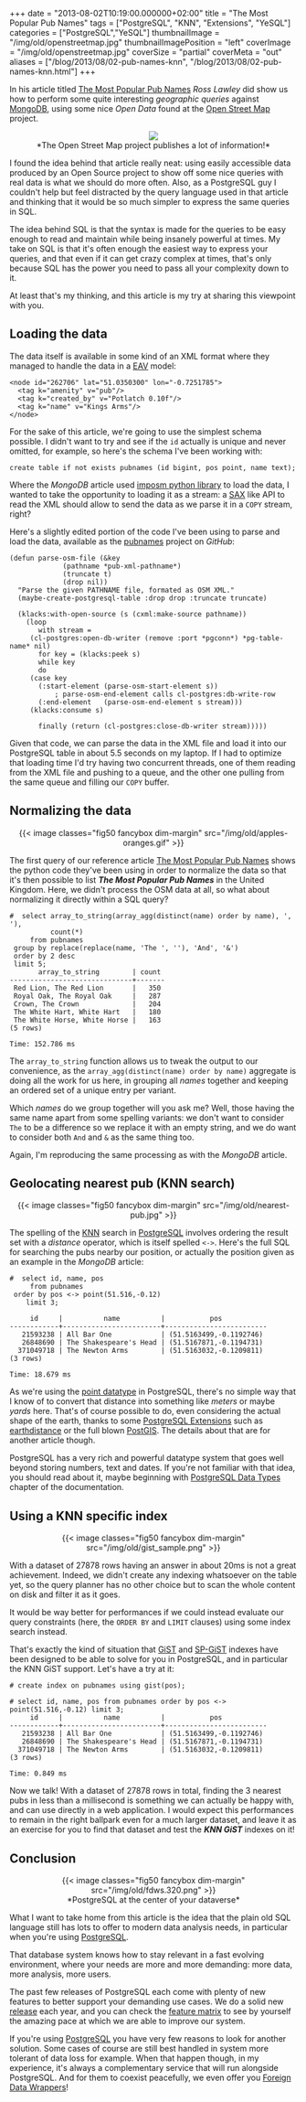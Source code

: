 +++
date = "2013-08-02T10:19:00.000000+02:00"
title = "The Most Popular Pub Names"
tags = ["PostgreSQL", "KNN", "Extensions", "YeSQL"]
categories = ["PostgreSQL","YeSQL"]
thumbnailImage = "/img/old/openstreetmap.jpg"
thumbnailImagePosition = "left"
coverImage = "/img/old/openstreetmap.jpg"
coverSize = "partial"
coverMeta = "out"
aliases = ["/blog/2013/08/02-pub-names-knn",
           "/blog/2013/08/02-pub-names-knn.html"]
+++

In his article titled 
[The Most Popular Pub Names](http://blog.mongodb.org/post/56876800071/the-most-popular-pub-names?utm_content=buffer4922c&utm_source=buffer&utm_medium=facebook&utm_campaign=Buffer) 
*Ross Lawley* did show us how
to perform some quite interesting 
*geographic queries* against 
[MongoDB](http://www.mongodb.org/), using
some nice 
*Open Data* found at the 
[Open Street Map](http://www.openstreetmap.org/) project.

<center>
<div class="figure dim-margin">
  <a href="http://www.openstreetmap.org/">
    <img src="/img/old/openstreetmap.jpg">
  </a>
</div>
</center>

<center>*The Open Street Map project publishes a lot of information!*</center>

I found the idea behind that article really neat: using easily accessible
data produced by an Open Source project to show off some nice queries with
real data is what we should do more often. Also, as a PostgreSQL guy I
couldn't help but feel distracted by the query language used in that article
and thinking that it would be so much simpler to express the same queries in
SQL.

The idea behind SQL is that the syntax is made for the queries to be easy
enough to read and maintain while being insanely powerful at times. My take
on SQL is that it's often enough the easiest way to express your queries,
and that even if it can get crazy complex at times, that's only because SQL
has the power you need to pass all your complexity down to it.

At least that's my thinking, and this article is my try at sharing this
viewpoint with you.


## Loading the data

The data itself is available in some kind of an XML format where they
managed to handle the data in a 
[EAV](http://en.wikipedia.org/wiki/Entity%E2%80%93attribute%E2%80%93value_model) model:

~~~
<node id="262706" lat="51.0350300" lon="-0.7251785">
  <tag k="amenity" v="pub"/>
  <tag k="created_by" v="Potlatch 0.10f"/>
  <tag k="name" v="Kings Arms"/>
</node>
~~~


For the sake of this article, we're going to use the simplest schema
possible. I didn't want to try and see if the 
`id` actually is unique and
never omitted, for example, so here's the schema I've been working with:

~~~
create table if not exists pubnames (id bigint, pos point, name text);
~~~


Where the 
*MongoDB* article used 
[imposm python library](http://imposm.org/) to load the data, I
wanted to take the opportunity to loading it as a stream: a 
[SAX](http://common-lisp.net/project/cxml/klacks.html) like API to
read the XML should allow to send the data as we parse it in a 
`COPY` stream,
right?

Here's a slightly edited portion of the code I've been using to parse and
load the data, available as the 
[pubnames](https://github.com/dimitri/pubnames) project on 
*GitHub*:

~~~
(defun parse-osm-file (&key
			 (pathname *pub-xml-pathname*)
			 (truncate t)
			 (drop nil))
  "Parse the given PATHNAME file, formated as OSM XML."
  (maybe-create-postgresql-table :drop drop :truncate truncate)

  (klacks:with-open-source (s (cxml:make-source pathname))
    (loop
       with stream =
	 (cl-postgres:open-db-writer (remove :port *pgconn*) *pg-table-name* nil)
       for key = (klacks:peek s)
       while key
       do
	 (case key
	   (:start-element (parse-osm-start-element s))
           ; parse-osm-end-element calls cl-postgres:db-write-row
	   (:end-element   (parse-osm-end-element s stream)))
	 (klacks:consume s)

       finally (return (cl-postgres:close-db-writer stream)))))
~~~


Given that code, we can parse the data in the XML file and load it into our
PostgreSQL table in about 5.5 seconds on my laptop. If I had to optimize
that loading time I'd try having two concurrent threads, one of them reading
from the XML file and pushing to a queue, and the other one pulling from the
same queue and filling our 
`COPY` buffer.


## Normalizing the data
<center>
{{< image classes="fig50 fancybox dim-margin" src="/img/old/apples-oranges.gif" >}}
</center>

The first query of our reference article 
[The Most Popular Pub Names](http://blog.mongodb.org/post/56876800071/the-most-popular-pub-names?utm_content=buffer4922c&utm_source=buffer&utm_medium=facebook&utm_campaign=Buffer) shows
the python code they've been using in order to normalize the data so that
it's then possible to list 
***The Most Popular Pub Names*** in the United Kingdom.
Here, we didn't process the OSM data at all, so what about normalizing it
directly within a SQL query?

~~~
#  select array_to_string(array_agg(distinct(name) order by name), ', '),
          count(*)
     from pubnames
 group by replace(replace(name, 'The ', ''), 'And', '&')
 order by 2 desc
 limit 5;
       array_to_string        | count 
------------------------------+-------
 Red Lion, The Red Lion       |   350
 Royal Oak, The Royal Oak     |   287
 Crown, The Crown             |   204
 The White Hart, White Hart   |   180
 The White Horse, White Horse |   163
(5 rows)

Time: 152.786 ms
~~~


The 
`array_to_string` function allows us to tweak the output to our
convenience, as the 
`array_agg(distinct(name) order by name)` aggregate is
doing all the work for us here, in grouping all 
*names* together and keeping
an ordered set of a unique entry per variant.

Which 
*names* do we group together will you ask me? Well, those having the
same name apart from some spelling variants: we don't want to consider 
`The`
to be a difference so we replace it with an empty string, and we do want to
consider both 
`And` and 
`&` as the same thing too.

Again, I'm reproducing the same processing as with the 
*MongoDB* article.


## Geolocating nearest pub (KNN search)
<center>
{{< image classes="fig50 fancybox dim-margin" src="/img/old/nearest-pub.jpg" >}}
</center>

The spelling of the 
[KNN](https://en.wikipedia.org/wiki/K-nearest_neighbors_algorithm) search in 
[PostgreSQL](http://www.postgresql.org/) involves ordering the result
set with a 
*distance* operator, which is itself spelled 
`<->`. Here's the full
SQL for searching the pubs nearby our position, or actually the position
given as an example in the 
*MongoDB* article:

~~~
#  select id, name, pos
     from pubnames
 order by pos <-> point(51.516,-0.12)
    limit 3;

     id     |          name          |           pos           
------------+------------------------+-------------------------
   21593238 | All Bar One            | (51.5163499,-0.1192746)
   26848690 | The Shakespeare's Head | (51.5167871,-0.1194731)
  371049718 | The Newton Arms        | (51.5163032,-0.1209811)
(3 rows)

Time: 18.679 ms
~~~


As we're using the 
[point datatype](http://www.postgresql.org/docs/current/interactive/datatype-geometric.html#AEN6473) in PostgreSQL, there's no simple way that
I know of to convert that distance into something like 
*meters* or maybe 
*yards*
here. That's of course possible to do, even considering the actual shape of
the earth, thanks to some 
[PostgreSQL Extensions](http://www.postgresql.org/docs/current/interactive/extend-extensions.html) such as 
[earthdistance](http://www.postgresql.org/docs/9.2/interactive/earthdistance.html) or the
full blown 
[PostGIS](http://postgis.net/). The details about that are for another article though.

PostgreSQL has a very rich and powerful datatype system that goes well
beyond storing numbers, text and dates. If you're not familiar with that
idea, you should read about it, maybe beginning with 
[PostgreSQL Data Types](http://www.postgresql.org/docs/current/interactive/datatype.html)
chapter of the documentation.


## Using a KNN specific index
<center>
{{< image classes="fig50 fancybox dim-margin" src="/img/old/gist_sample.png" >}}
</center>

With a dataset of 27878 rows having an answer in about 20ms is not a great
achievement. Indeed, we didn't create any indexing whatsoever on the table
yet, so the query planner has no other choice but to scan the whole content
on disk and filter it as it goes.

It would be way better for performances if we could instead evaluate our
query constraints (here, the 
`ORDER BY` and 
`LIMIT` clauses) using some index
search instead.

That's exactly the kind of situation that 
[GiST](http://www.postgresql.org/docs/9.2/interactive/gist.html) and 
[SP-GiST](http://www.postgresql.org/docs/9.2/interactive/spgist.html) indexes have been
designed to be able to solve for you in PostgreSQL, and in particular the
KNN GiST support. Let's have a try at it:

~~~
# create index on pubnames using gist(pos);

# select id, name, pos from pubnames order by pos <-> point(51.516,-0.12) limit 3;
     id     |          name          |           pos           
------------+------------------------+-------------------------
   21593238 | All Bar One            | (51.5163499,-0.1192746)
   26848690 | The Shakespeare's Head | (51.5167871,-0.1194731)
  371049718 | The Newton Arms        | (51.5163032,-0.1209811)
(3 rows)

Time: 0.849 ms
~~~


Now we talk! With a dataset of 27878 rows in total, finding the 3 nearest
pubs in less than a millisecond is something we can actually be happy with,
and can use directly in a web application. I would expect this performances
to remain in the right ballpark even for a much larger dataset, and leave it
as an exercise for you to find that dataset and test the 
***KNN GiST*** indexes on
it!


## Conclusion
<center>
{{< image classes="fig50 fancybox dim-margin" src="/img/old/fdws.320.png" >}}
</center>

<center>*PostgreSQL at the center of your dataverse*</center>

What I want to take home from this article is the idea that the plain old
SQL language still has lots to offer to modern data analysis needs, in
particular when you're using 
[PostgreSQL](http://www.postgresql.org/).

That database system knows how to stay relevant in a fast evolving
environment, where your needs are more and more demanding: more data, more
analysis, more users.

The past few releases of PostgreSQL each come with plenty of new features to
better support your demanding use cases. We do a solid new 
[release](http://www.postgresql.org/support/versioning/) each
year, and you can check the 
[feature matrix](http://www.postgresql.org/about/featurematrix/) to see by yourself the amazing
pace at which we are able to improve our system.

If you're using 
[PostgreSQL](http://www.postgresql.org/) you have very few reasons to look for another
solution. Some cases of course are still best handled in system more
tolerant of data loss for example. When that happen though, in my
experience, it's always a complementary service that will run alongside
PostgreSQL. And for them to coexist peacefully, we even offer you
[Foreign Data Wrappers](http://wiki.postgresql.org/wiki/Foreign_data_wrappers)!
